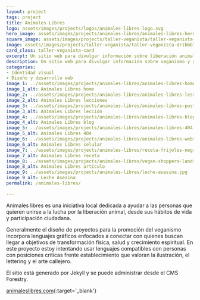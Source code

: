 ```yaml
---
layout: project
tags: project
title: Animales Libres
logo: assets/images/projects/logos/animales-libres-logo.svg
hero_image: assets/images/projects/animales-libres/animales-libres-hero.jpg
square_image: assets/images/projects/taller-veganista/taller-veganista-dribbble.jpg
image: assets/images/projects/taller-veganista/taller-veganista-dribbble.jpg
card_class: taller-veganista-card
excerpt: Un sitio web para divulgar información sobre liberación animal.
description: Un sitio web para divulgar información sobre veganismo y antiespecismo. Identidad visual, ilustración, diseño y desarrollo web.
categories:
- Identidad visual
- Diseño y desarrollo web
image_1: ../assets/images/projects/animales-libres/animales-libres-home.jpg
image_1_alt: Animales Libres home
image_2: ../assets/images/projects/animales-libres/animales-libres-lessons.jpg
image_2_alt: Animales Libres lecciones
image_3: ../assets/images/projects/animales-libres/animales-libres-posts.jpg
image_3_alt: Animales Libres lección
image_4: ../assets/images/projects/animales-libres/animales-libres-blog.jpg
image_4_alt: Animales Libres blog
image_5: ../assets/images/projects/animales-libres/animales-libres-404.jpg
image_5_alt: Animales Libres 404
image_6: ../assets/images/projects/animales-libres/animales-libres-website-mobile.jpg
image_6_alt: Animales Libres celular
image_7: ../assets/images/projects/animales-libres/receta-frijoles-negros-landscape.jpg
image_7_alt: Animales Libres receta
image_8: ../assets/images/projects/animales-libres/vegan-shoppers-landscape.jpg
image_8_alt: Animales Libres artículo
image_9: ../assets/images/projects/animales-libres/leche-asesina.jpg
image_9_alt: Leche Asesina
permalink: /animales-libres/

---
```

Animales libres es una iniciativa local dedicada a ayudar a las personas que quieren unirse a la lucha por la liberación animal, desde sus hábitos de vida y participación ciudadana.

Generalmente el diseño de proyectos para la promoción del veganismo incorpora lenguajes gráficos enfocados a conectar con quienes buscan llegar a objetivos de transformación física, salud y crecimiento espiritual. En este proyecto estoy intentando usar lenguajes compatibles con personas con posiciones críticas frente establecimiento que valoran la ilustración, el lettering y el arte callejero.

El sitio está generado por Jekyll y se puede administrar desde el CMS Forestry.

[animaleslibres.com](https://animaleslibres.com/){:target='_blank'}
